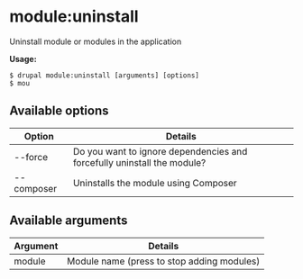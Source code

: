 # module:uninstall
Uninstall module or modules in the application

**Usage:**
```
$ drupal module:uninstall [arguments] [options]
$ mou  
```

## Available options
Option | Details
-------|-------------
--force | Do you want to ignore dependencies and forcefully uninstall the module?
--composer | Uninstalls the module using Composer

## Available arguments
Argument | Details
---------|-------------
module | Module name (press <return> to stop adding modules)
